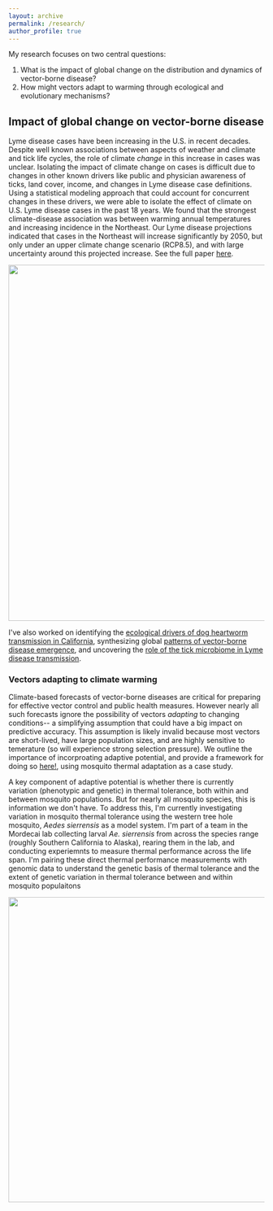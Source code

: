 ```yaml
---
layout: archive
permalink: /research/
author_profile: true
---
```


My research focuses on two central questions:   
1. What is the impact of global change on the distribution and dynamics of vector-borne disease?  
2. How might vectors adapt to warming through ecological and evolutionary mechanisms?  

## Impact of global change on vector-borne disease ##

Lyme disease cases have been increasing in the U.S. in recent decades. Despite well known associations between aspects of weather and climate and tick life cycles, the role of climate *change* in this increase in cases was unclear. Isolating the impact of climate change on cases is difficult due to changes in other known drivers like public and physician awareness of ticks, land cover, income, and changes in Lyme disease case definitions.  Using a statistical modeling approach that could account for concurrent changes in these drivers, we were able to isolate the effect of climate on U.S. Lyme disease cases in the past 18 years. We found that the strongest climate-disease association was between warming annual temperatures and increasing incidence in the Northeast. Our Lyme disease projections indicated that cases in the Northeast will increase significantly by 2050, but only under an upper climate change scenario (RCP8.5), and with large uncertainty around this projected increase. See the full paper [here](https://onlinelibrary.wiley.com/doi/full/10.1111/gcb.15435).

<p align="center">
  <img width="700"
    src="http://lcouper.github.io/assets/Couper_GCB_Figure3b.jpg">
  </p>    

I've also worked on identifying the [ecological drivers of dog heartworm transmission in California](https://link.springer.com/article/10.1186/s13071-022-05526-x), synthesizing global [patterns of vector-borne disease emergence](https://www.liebertpub.com/doi/full/10.1089/vbz.2018.2432?casa_token=yzWQWWtGKGwAAAAA%3AU3NNB4dVM2Ztnz7xlAyymv5tKWt75nudfBUOKstxL1Jqayo3vwSnr_eqkrHuj8MyM_MWLKe8DQO56A), and uncovering the [role of the tick microbiome in Lyme disease transmission](https://onlinelibrary.wiley.com/doi/10.1111/mec.16413).


### Vectors adapting to climate warming ###

Climate-based forecasts of vector-borne diseases are critical for preparing for effective vector control and public health measures. However nearly all such forecasts ignore the possibility of vectors *adapting* to changing conditions-- a simplifying assumption that could have a big impact on predictive accuracy. This assumption is likely invalid because most vectors are short-lived, have large population sizes, and are highly sensitive to temerature (so will experience strong selection pressure). We outline the importance of incorproating adaptive potential, and provide a framework for doing so [here!](https://elifesciences.org/articles/69630), using mosquito thermal adaptation as a case study.

A key component of adaptive potential is whether there is currently variation (phenotypic and genetic) in thermal tolerance, both within and between mosquito populations. But for nearly all mosquito species, this is information we don't have. To address this, I'm currently investigating variation in mosquito thermal tolerance using the western tree hole mosquito, *Aedes sierrensis* as a model system. I'm part of a team in the Mordecai lab collecting larval *Ae. sierrensis* from across the species range (roughly Southern California to Alaska), rearing them in the lab, and conducting experiemnts to measure thermal performance across the life span. I'm pairing these direct thermal performance measurements with genomic data to understand the genetic basis of thermal tolerance and the extent of genetic variation in thermal tolerance between and within mosquito populaitons

<p align="center">
  <img width="600"
    src="http://lcouper.github.io/assets/AeSierrensisWork.jpg">
  </p>    








